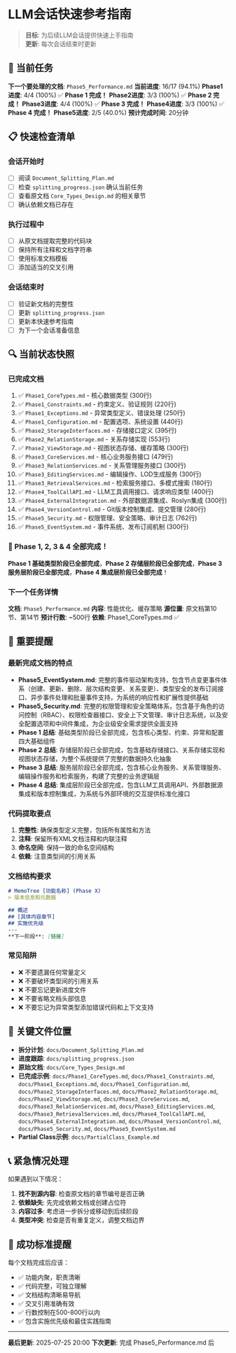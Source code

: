# LLM会话快速参考指南

> **目标**: 为后续LLM会话提供快速上手指南  
> **更新**: 每次会话结束时更新  

## 🎯 当前任务

**下一个要处理的文档**: `Phase5_Performance.md`
**当前进度**: 16/17 (94.1%)
**Phase1进度**: 4/4 (100%) ✅ **Phase 1 完成！**
**Phase2进度**: 3/3 (100%) ✅ **Phase 2 完成！**
**Phase3进度**: 4/4 (100%) ✅ **Phase 3 完成！**
**Phase4进度**: 3/3 (100%) ✅ **Phase 4 完成！**
**Phase5进度**: 2/5 (40.0%)
**预计完成时间**: 20分钟

## 📋 快速检查清单

### 会话开始时
- [ ] 阅读 `Document_Splitting_Plan.md`
- [ ] 检查 `splitting_progress.json` 确认当前任务
- [ ] 查看原文档 `Core_Types_Design.md` 的相关章节
- [ ] 确认依赖文档已存在

### 执行过程中
- [ ] 从原文档提取完整的代码块
- [ ] 保持所有注释和文档字符串
- [ ] 使用标准文档模板
- [ ] 添加适当的交叉引用

### 会话结束时
- [ ] 验证新文档的完整性
- [ ] 更新 `splitting_progress.json`
- [ ] 更新本快速参考指南
- [ ] 为下一个会话准备信息

## 🔍 当前状态快照

### 已完成文档
1. ✅ `Phase1_CoreTypes.md` - 核心数据类型 (300行)
2. ✅ `Phase1_Constraints.md` - 约束定义、验证规则 (220行)
3. ✅ `Phase1_Exceptions.md` - 异常类型定义、错误处理 (250行)
4. ✅ `Phase1_Configuration.md` - 配置选项、系统设置 (440行)
5. ✅ `Phase2_StorageInterfaces.md` - 存储接口定义 (395行)
6. ✅ `Phase2_RelationStorage.md` - 关系存储实现 (553行)
7. ✅ `Phase2_ViewStorage.md` - 视图状态存储、缓存策略 (300行)
8. ✅ `Phase3_CoreServices.md` - 核心业务服务接口 (479行)
9. ✅ `Phase3_RelationServices.md` - 关系管理服务接口 (300行)
10. ✅ `Phase3_EditingServices.md` - 编辑操作、LOD生成服务 (300行)
11. ✅ `Phase3_RetrievalServices.md` - 检索服务接口、多模式搜索 (180行)
12. ✅ `Phase4_ToolCallAPI.md` - LLM工具调用接口、请求响应类型 (400行)
13. ✅ `Phase4_ExternalIntegration.md` - 外部数据源集成、Roslyn集成 (300行)
14. ✅ `Phase4_VersionControl.md` - Git版本控制集成、提交管理 (280行)
15. ✅ `Phase5_Security.md` - 权限管理、安全策略、审计日志 (762行)
16. ✅ `Phase5_EventSystem.md` - 事件系统、发布订阅机制 (300行)

### 🎉 Phase 1, 2, 3 & 4 全部完成！
**Phase 1 基础类型阶段已全部完成**，**Phase 2 存储层阶段已全部完成**，**Phase 3 服务层阶段已全部完成**，**Phase 4 集成层阶段已全部完成**！

### 下一个任务详情
**文档**: `Phase5_Performance.md`
**内容**: 性能优化、缓存策略
**源位置**: 原文档第10节、第14节
**预计行数**: ~500行
**依赖**: Phase1_CoreTypes.md ✅

## 📖 重要提醒

### 最新完成文档的特点
- **Phase5_EventSystem.md**: 完整的事件驱动架构支持，包含节点变更事件体系（创建、更新、删除、层次结构变更、关系变更）、类型安全的发布订阅接口、异步事件处理和批量事件支持，为系统的响应性和扩展性提供基础
- **Phase5_Security.md**: 完整的权限管理和安全策略体系，包含基于角色的访问控制（RBAC）、权限检查器接口、安全上下文管理、审计日志系统，以及安全配置选项和中间件集成，为企业级安全需求提供全面支持
- **Phase 1 总结**: 基础类型阶段已全部完成，包含核心类型、约束、异常和配置四大基础组件
- **Phase 2 总结**: 存储层阶段已全部完成，包含基础存储接口、关系存储实现和视图状态存储，为整个系统提供了完整的数据持久化抽象
- **Phase 3 总结**: 服务层阶段已全部完成，包含核心业务服务、关系管理服务、编辑操作服务和检索服务，构建了完整的业务逻辑层
- **Phase 4 总结**: 集成层阶段已全部完成，包含LLM工具调用API、外部数据源集成和版本控制集成，为系统与外部环境的交互提供标准化接口

### 代码提取要点
1. **完整性**: 确保类型定义完整，包括所有属性和方法
2. **注释**: 保留所有XML文档注释和内联注释
3. **命名空间**: 保持一致的命名空间结构
4. **依赖**: 注意类型间的引用关系

### 文档结构要求
```markdown
# MemoTree [功能名称] (Phase X)
> 版本信息和元数据

## 概述
## [具体内容章节]
## 实施优先级
---
**下一阶段**: [链接]
```

### 常见陷阱
- ❌ 不要遗漏任何常量定义
- ❌ 不要破坏类型间的引用关系
- ❌ 不要忘记更新进度文件
- ❌ 不要省略文档头部信息
- ❌ 不要忘记为异常类型添加错误代码和上下文支持

## 🔗 关键文件位置

- **拆分计划**: `docs/Document_Splitting_Plan.md`
- **进度跟踪**: `docs/splitting_progress.json`  
- **原始文档**: `docs/Core_Types_Design.md`
- **已完成示例**: `docs/Phase1_CoreTypes.md`, `docs/Phase1_Constraints.md`, `docs/Phase1_Exceptions.md`, `docs/Phase1_Configuration.md`, `docs/Phase2_StorageInterfaces.md`, `docs/Phase2_RelationStorage.md`, `docs/Phase2_ViewStorage.md`, `docs/Phase3_CoreServices.md`, `docs/Phase3_RelationServices.md`, `docs/Phase3_EditingServices.md`, `docs/Phase3_RetrievalServices.md`, `docs/Phase4_ToolCallAPI.md`, `docs/Phase4_ExternalIntegration.md`, `docs/Phase4_VersionControl.md`, `docs/Phase5_Security.md`, `docs/Phase5_EventSystem.md`
- **Partial Class示例**: `docs/PartialClass_Example.md`

## 📞 紧急情况处理

如果遇到以下情况：
1. **找不到源内容**: 检查原文档的章节编号是否正确
2. **依赖缺失**: 先完成依赖文档或创建占位符
3. **内容过多**: 考虑进一步拆分或移动到后续阶段
4. **类型冲突**: 检查是否有重复定义，调整文档边界

## 🎯 成功标准提醒

每个文档完成后应该：
- ✅ 功能内聚，职责清晰
- ✅ 代码完整，可独立理解
- ✅ 文档结构清晰易导航
- ✅ 交叉引用准确有效
- ✅ 行数控制在500-800行以内
- ✅ 包含实施优先级和最佳实践指南

---

**最后更新**: 2025-07-25 20:00
**下次更新**: 完成 Phase5_Performance.md 后

